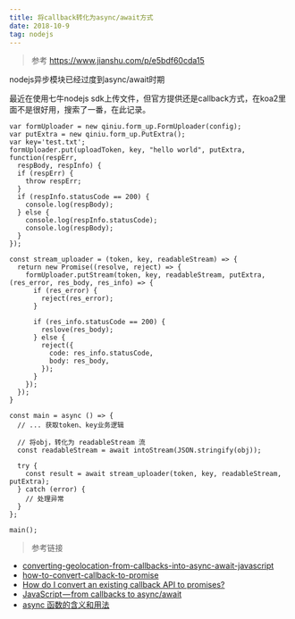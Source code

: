 ```yaml
---
title: 将callback转化为async/await方式
date: 2018-10-9
tag: nodejs
---
```


> 参考 https://www.jianshu.com/p/e5bdf60cda15

nodejs异步模块已经过度到async/await时期

最近在使用七牛nodejs sdk上传文件，但官方提供还是callback方式，在koa2里面不是很好用，搜索了一番，在此记录。

```
var formUploader = new qiniu.form_up.FormUploader(config);
var putExtra = new qiniu.form_up.PutExtra();
var key='test.txt';
formUploader.put(uploadToken, key, "hello world", putExtra, function(respErr,
  respBody, respInfo) {
  if (respErr) {
    throw respErr;
  }
  if (respInfo.statusCode == 200) {
    console.log(respBody);
  } else {
    console.log(respInfo.statusCode);
    console.log(respBody);
  }
});
```

```
const stream_uploader = (token, key, readableStream) => {
  return new Promise((resolve, reject) => {
    formUploader.putStream(token, key, readableStream, putExtra, (res_error, res_body, res_info) => {
      if (res_error) {
        reject(res_error);
      }
    
      if (res_info.statusCode == 200) {
        reslove(res_body);
      } else {
        reject({
          code: res_info.statusCode,
          body: res_body,
        });
      }
    });
  });
}

const main = async () => {
  // ... 获取token、key业务逻辑

  // 将obj，转化为 readableStream 流
  const readableStream = await intoStream(JSON.stringify(obj));

  try {
    const result = await stream_uploader(token, key, readableStream, putExtra);  
  } catch (error) {
    // 处理异常
  }
};

main();

```

> 参考链接

- [converting-geolocation-from-callbacks-into-async-await-javascript](https://steemit.com/programming/@leighhalliday/converting-geolocation-from-callbacks-into-async-await-javascript)
- [how-to-convert-callback-to-promise](https://75team.com/post/how-to-convert-callback-to-promise.html)
- [How do I convert an existing callback API to promises?](https://stackoverflow.com/questions/22519784/how-do-i-convert-an-existing-callback-api-to-promises)
- [JavaScript — from callbacks to async/await](https://medium.freecodecamp.org/javascript-from-callbacks-to-async-await-1cc090ddad99)
- [async 函数的含义和用法](http://www.ruanyifeng.com/blog/2015/05/async.html)